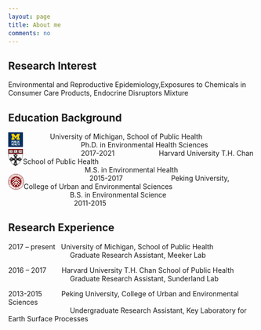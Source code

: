 ```yaml
---
layout: page
title: About me
comments: no
---
```


<!--we are changing here into About me-->

Research Interest
-----------------

Environmental and Reproductive Epidemiology,Exposures to Chemicals in Consumer Care Products, Endocrine Disruptors Mixture


Education Background
--------------------

<img align="left" src="/media/image/sph.png" height="6%" width="6%">
                University of Michigan, School of Public Health<br/>
                                Ph.D. in Environmental Health Sciences<br/>
                                2017-2021
<img align="left" src="/media/image/hsph.png" height="6%" width="6%">
                          Harvard University T.H. Chan School of Public Health<br/>
                                   M.S. in Environmental Health<br/>
                                   2015-2017
<img align="left" src="/media/image/pku.png" height="6.3%" width="6.3%">
                           Peking University, College of Urban and Environmental Sciences<br/>
                                   B.S. in Environmental Science<br/>
                                   2011-2015


Research Experience
-----------------------
2017 – present     University of Michigan, School of Public Health<br/>
                                   Graduate Research Assistant, Meeker Lab 
                
2016 – 2017        Harvard University T.H. Chan School of Public Health<br/>
                                   Graduate Research Assistant, Sunderland Lab
                          
2013-2015           Peking University, College of Urban and Environmental Sciences<br/>
                                    Undergraduate Research Assistant, Key Laboratory for Earth Surface Processes
  





